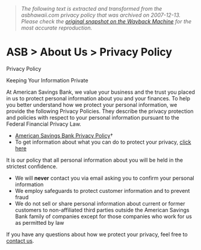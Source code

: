 > *The following text is extracted and transformed from the asbhawaii.com privacy policy that was archived on 2007-12-13. Please check the [original snapshot on the Wayback Machine](https://web.archive.org/web/20071213154803id_/http%3A//www.asbhawaii.com/lhc/8_1_8.php) for the most accurate reproduction.*

# ASB > About Us > Privacy Policy

Privacy Policy

Keeping Your Information Private

At American Savings Bank, we value your business and the trust you placed in us to protect personal information about you and your finances. To help you better understand how we protect your personal information, we provide the following Privacy Policies. They describe the privacy protection and policies with respect to your personal information pursuant to the Federal Financial Privacy Law.

  * [American Savings Bank Privacy Policy](https://web.archive.org/lhc/8_1_8_1.php)†
  * To get information about what you can do to protect your privacy, [click here](https://web.archive.org/rhc/9_3_1.php)



It is our policy that all personal information about you will be held in the strictest confidence. 

  * We will **never** contact you via email asking you to confirm your personal information
  * We employ safeguards to protect customer information and to prevent fraud
  * We do not sell or share personal information about current or former customers to non-affiliated third parties outside the American Savings Bank family of companies except for those companies who work for us as permitted by law



If you have any questions about how we protect your privacy, feel free to [contact us](https://web.archive.org/questions/10_5.php).

